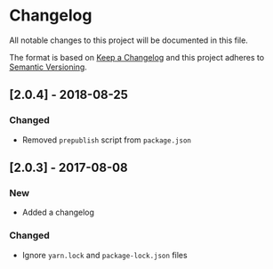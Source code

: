 # Changelog

All notable changes to this project will be documented in this file.

The format is based on [Keep a Changelog](http://keepachangelog.com/en/1.0.0/) and this project adheres to [Semantic Versioning](http://semver.org/spec/v2.0.0.html).

## [2.0.4] - 2018-08-25

### Changed

- Removed `prepublish` script from `package.json`

## [2.0.3] - 2017-08-08

### New

- Added a changelog

### Changed

- Ignore `yarn.lock` and `package-lock.json` files